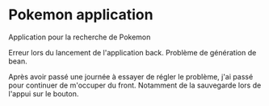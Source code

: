 # Pokemon application

Application pour la recherche de Pokemon 

Erreur lors du lancement de l'application back. 
Problème de génération de bean. 

Après avoir passé une journée à essayer de régler le problème, j'ai passé pour continuer de m'occuper 
du front. Notamment de la sauvegarde lors de l'appui sur le bouton. 
